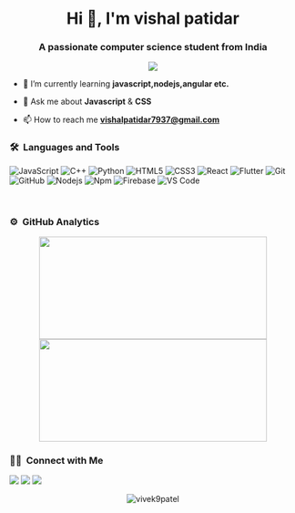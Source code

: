 

<h1 align="center">Hi 👋, I'm vishal patidar</h1>
<h3 align="center">A passionate computer science student from India</h3>
	
<p align="center">
  <img src="https://komarev.com/ghpvc/?username=vishal1patidar&color=blueviolet&style=flat">
</p>

- 🌱 I’m currently learning **javascript,nodejs,angular etc.**

- 💬 Ask me about **Javascript** & **CSS**

- 📫 How to reach me **vishalpatidar7937@gmail.com**


	
### 🛠 &nbsp;Languages and Tools

![JavaScript](https://img.shields.io/badge/-JavaScript-%23F7DF1C?style=for-the-badge&logo=javascript&logoColor=000000&labelColor=%23F7DF1C&color=%23FFCE5A)
![C++](https://img.shields.io/badge/C%2B%2B-00599C?style=for-the-badge&logo=c%2B%2B&logoColor=white)
![Python](http://img.shields.io/badge/-Python-3776AB?style=for-the-badge&logo=python&logoColor=ffffff)
![HTML5](https://img.shields.io/badge/-HTML5-%23E44D27?style=for-the-badge&logo=html5&logoColor=ffffff)
![CSS3](https://img.shields.io/badge/-CSS3-%231572B6?style=for-the-badge&logo=css3)
![React](https://img.shields.io/badge/-React-61DAFB?style=for-the-badge&logo=react&logoColor=ffffff)
![Flutter](https://img.shields.io/badge/Flutter-02569B?style=for-the-badge&logo=flutter&logoColor=white)
![Git](https://img.shields.io/badge/-Git-%23F05032?style=for-the-badge&logo=git&logoColor=%23ffffff)
![GitHub](https://img.shields.io/badge/-GitHub-181717?style=for-the-badge&logo=github)
![Nodejs](https://img.shields.io/badge/-Nodejs-339933?style=for-the-badge&logo=Node.js&logoColor=ffffff)
![Npm](https://img.shields.io/badge/-npm-CB3837?style=for-the-badge&logo=npm)
![Firebase](https://img.shields.io/badge/-Firebase-FFCA28?style=for-the-badge&logo=firebase&logoColor=ffffff)
![VS Code](http://img.shields.io/badge/-VS%20Code-007ACC?style=for-the-badge&logo=visual-studio-code&logoColor=ffffff)

<br/>

### ⚙️ &nbsp;GitHub Analytics

<p align="center">
<a href="https://github.com/vishal1patidar">
  <img width="400em" height="180em" src="https://github-readme-stats-eight-theta.vercel.app/api?username=vishal1patidar&show_icons=true&theme=algolia&include_all_commits=true&count_private=true"/>
  <img width="400em" height="180em" src="https://github-readme-stats-eight-theta.vercel.app/api/top-langs/?username=vishal1patidar&layout=compact&langs_count=8&theme=algolia"/>
</a>
</p>


### 🤝🏻 &nbsp;Connect with Me

<p>
<!-- <a href="https://www.vivek9patel.com"><img src="https://img.shields.io/badge/-adityavsingh.com-3423A6?style=for-the-badge&logo=Google-Chrome&logoColor=white"/></a> -->
<a href="https://linkedin.com/in/vishal-patidar"><img src="https://img.shields.io/badge/-vishal-0077B5?style=flat&logo=Linkedin&logoColor=white"/></a>
<a href="mailto:vishalpatidar7937@gmail.com"><img src="https://img.shields.io/badge/-vishalpatidar7937@gmail.com-D14836?style=flat&logo=Gmail&logoColor=white"/></a>
<a href="https://twitter.com/VishalP73720267"><img src="https://img.shields.io/badge/-@vishal-1877F2?style=flat&logo=Twitter&logoColor=white"/></a>
</p>
<p align="center"><img align="center" src="https://github-readme-streak-stats.herokuapp.com/?user=vishal1patidar&" alt="vivek9patel" /></p> 

